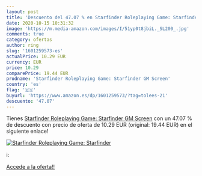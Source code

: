 ```yaml
---
layout: post
title: 'Descuento del 47.07 % en Starfinder Roleplaying Game: Starfinder '
date: 2020-10-15 10:31:32
image: 'https://m.media-amazon.com/images/I/51yp0t8jbiL._SL200_.jpg'
comments: true
category: ofertas
author: ring
slug: '1601259573-es'
actualPrice: 10.29 EUR
currency: EUR
price: 10.29
comparePrice: 19.44 EUR
prodname: 'Starfinder Roleplaying Game: Starfinder GM Screen'
country: 'es'
flag: '🇪🇸'
buyurl: 'https://www.amazon.es/dp/1601259573/?tag=tolees-21'
descuento: '47.07'
---
```


Tienes [Starfinder Roleplaying Game: Starfinder GM Screen](https://www.amazon.es/dp/1601259573/?tag=tolees-21) con un 47.07 % de descuento con precio de oferta de 10.29 EUR (original: 19.44 EUR) en el siguiente enlace!

[![Starfinder Roleplaying Game: Starfinder ](https://m.media-amazon.com/images/I/51yp0t8jbiL._SL200_.jpg)](https://www.amazon.es/dp/1601259573/?tag=tolees-21)

ℹ️:


[Accede a la oferta!!](https://www.amazon.es/dp/1601259573/?tag=tolees-21)
